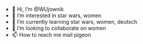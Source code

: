 - 👋 Hi, I’m @WUjownik
- 👀 I’m interested in star wars, women
- 🌱 I’m currently learning star wars, women, deutsch
- 💞️ I’m looking to collaborate on women
- 📫 How to reach me mail pigeon

<!---
WUjownik/WUjownik is a ✨ special ✨ repository because its `README.md` (this file) appears on your GitHub profile.
You can click the Preview link to take a look at your changes.
--->
